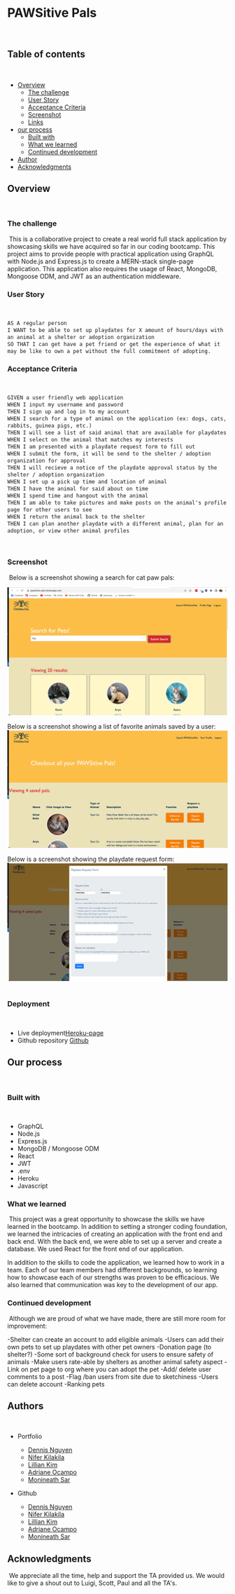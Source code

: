 # PAWSitive Pals
​
## Table of contents
​
- [Overview](#overview)
  - [The challenge](#the-challenge)
  - [User Story](#user-story)
  - [Acceptance Criteria](#acceptance-criteria)
  - [Screenshot](#screenshot)
  - [Links](#links)
- [our process](#my-process)
  - [Built with](#built-with)
  - [What we learned](#what-we-learned)
  - [Continued development](#continued-development)
- [Author](#author)
- [Acknowledgments](#acknowledgments)
​​
## Overview


​
### The challenge
​
This is a collaborative project to create a real world full stack application by showcasing skills we have acquired so far in our coding bootcamp. This project aims to provide people with practical application using GraphQL with Node.js and Express.js to create a MERN-stack single-page application. This application also requires the usage of React, MongoDB, Mongoose ODM, and JWT as an authentication middleware.
​
### User Story
​
```
AS A regular person
I WANT to be able to set up playdates for X amount of hours/days with an animal at a shelter or adoption organization
SO THAT I can get have a pet friend or get the experience of what it may be like to own a pet without the full commitment of adopting.
```

### Acceptance Criteria
​
```
GIVEN a user friendly web application
WHEN I input my username and password
THEN I sign up and log in to my account
WHEN I search for a type of animal on the application (ex: dogs, cats, rabbits, guinea pigs, etc.) 
THEN I will see a list of said animal that are available for playdates
WHEN I select on the animal that matches my interests
THEN I am presented with a playdate request form to fill out
WHEN I submit the form, it will be send to the shelter / adoption organization for approval
THEN I will recieve a notice of the playdate approval status by the shelter / adoption organization
WHEN I set up a pick up time and location of animal
THEN I have the animal for said about on time
WHEN I spend time and hangout with the animal
THEN I am able to take pictures and make posts on the animal's profile page for other users to see
WHEN I return the animal back to the shelter
THEN I can plan another playdate with a different animal, plan for an adoption, or view other animal profiles
```
​
### Screenshot
​
Below is a screenshot showing a search for cat paw pals:

![search results of cats](./client/public/searchDemoScreenshot.png)

Below is a screenshot showing a list of favorite animals saved by a user:
![user's saved pets](./client/public/savedPetsDemoScreenshot.png)

Below is a screenshot showing the playdate request form:
![screenshot of playdate request form](./client/public/playdateRequestFormScreenshot.png)
​
### Deployment
​
- Live deployment[Heroku-page](https://pawsitive-pals.herokuapp.com)
- Github repository [Github](https://github.com/project-3-collab/Pawsitive-Pals)
​
## Our process
​
### Built with
​
- GraphQL
- Node.js
- Express.js
- MongoDB / Mongoose ODM
- React
- JWT
- .env
- Heroku
- Javascript

### What we learned
​
This project was a great opportunity to showcase the skills we have learned in the bootcamp. In addition to setting a stronger coding foundation, we learned the intricacies of creating an application with the front end and back end. With the back end, we were able to set up a server and create a database. We used React for the front end of our application. 

In addition to the skills to code the application, we learned how to work in a team. Each of our team members had different backgrounds, so learning how to showcase each of our strengths was proven to be efficacious. We also learned that communication was key to the development of our app. 

### Continued development
​
Although we are proud of what we have made, there are still more room for improvement:

-Shelter can create an account to add eligible animals
-Users can add their own pets to set up playdates with other pet owners
-Donation page (to shelter?)
-Some sort of background check for users to ensure safety of animals
-Make users rate-able by shelters as another animal safety aspect
-Link on pet page to org where you can adopt the pet
-Add/ delete user comments to a post
-Flag /ban users from site due to sketchiness
-Users can delete account
-Ranking pets


## Authors
​
- Portfolio
  - [Dennis Nguyen]() 
  - [Nifer Kilakila](https://nanifer.github.io/Nifer-Kilakila-Portfolio-in-React/)
  - [Lillian Kim](https://liliankim.github.io/homework-2/)
  - [Adriane Ocampo](https://ocampoad.github.io/Adriane_Ocampo_Portfolio/)
  - [Monineath Sar](https://monineathsar.github.io/My_Portfolio-Challenge2/)

- Github
  - [Dennis Nguyen](https://github.com/dnsnguy08) 
  - [Nifer Kilakila](https://github.com/NaNifer)
  - [Lillian Kim](https://github.com/liliankim)
  - [Adriane Ocampo](https://github.com/ocampoad)
  - [Monineath Sar](https://github.com/monineathsar)
  
## Acknowledgments
​ 
We appreciate all the time, help and support the TA provided us. We would like to give a shout out to Luigi, Scott, Paul and all the TA's. 
